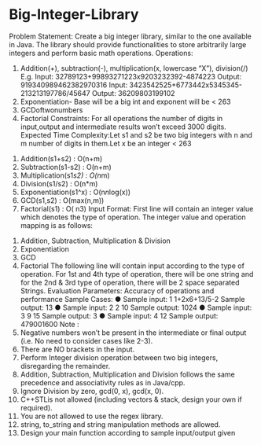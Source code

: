 # Big-Integer-Library

 Problem Statement: Create a big integer library, similar to the one
 available in Java. The library should provide functionalities to store
 arbitrarily large integers and perform basic math operations.
 Operations:
 1. Addition(+), subtraction(-), multiplication(x, lowercase “X”), division(/)
 E.g.
 Input: 32789123+99893271223x9203232392-4874223
 Output: 919340989462382970316
 Input: 3423542525+6773442x5345345-213213197786/45647
 Output: 36209803199102
 2. Exponentiation- Base will be a big int and exponent will be < 263
 3. GCDoftwonumbers
 4. Factorial
 Constraints: For all operations the number of digits in input,output and
 intermediate results won’t exceed 3000 digits.
 Expected Time Complexity:Let s1 and s2 be two big integers with n and m
 number of digits in them.Let x be an integer < 263
 1) Addition(s1+s2) : O(n+m)
 2) Subtraction(s1-s2) : O(n+m)
 3) Multiplication(s1*s2) : O(n*m)
 4) Division(s1/s2) : O(n*m)
 5) Exponentiation(s1^x) : O(n*n*log(x))
 6) GCD(s1,s2) : O(max(n,m))
 7) Factorial(s1) : O( n3)
Input Format: First line will contain an integer value which denotes the type of
 operation. The integer value and operation mapping is as follows:
 1. Addition, Subtraction, Multiplication & Division
 2. Exponentiation
 3. GCD
 4. Factorial
 The following line will contain input according to the type of operation. For
 1st and 4th type of operation, there will be one string and for the 2nd & 3rd type of
 operation, there will be 2 space separated Strings.
 Evaluation Parameters: Accuracy of operations and performance
 Sample Cases:
 ● Sample input:
 1
 1+2x6+13/5-2
 Sample output:
 13
 ● Sample input:
 2
 2 10
 Sample output:
 1024
 ● Sample input:
 3
 9 15
 Sample output: 3
 ● Sample input:
 4
 12
 Sample output: 479001600
Note :
 1. Negative numbers won’t be present in the intermediate or final output (i.e.
 No need to consider cases like 2-3).
 2. There are NO brackets in the input.
 3. Perform Integer division operation between two big integers, disregarding
 the remainder.
 4. Addition, Subtraction, Multiplication and Division follows the same
 precedence and associativity rules as in Java/cpp.
 5. Ignore Division by zero, gcd(0, x), gcd(x, 0).
 6. C++STLis not allowed (including vectors & stack, design your own if
 required).
 7. You are not allowed to use the regex library.
 8. string, to_string and string manipulation methods are allowed.
 9. Design your main function according to sample input/output given
